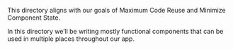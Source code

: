 This directory aligns with our goals of Maximum Code Reuse and Minimize Component State.

In this directory we’ll be writing mostly functional components that can be used in multiple places throughout our app.
